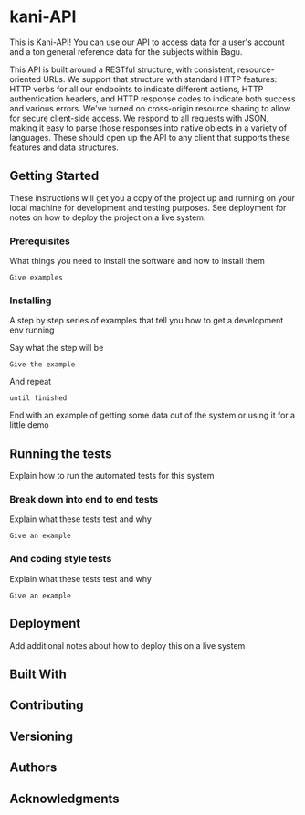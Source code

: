 # kani-API

This is Kani-API! You can use our API to access data for a user's account and a ton general reference data for the subjects within Bagu.

This API is built around a RESTful structure, with consistent, resource-oriented URLs. We support that structure with standard HTTP features: HTTP verbs for all our endpoints to indicate different actions, HTTP authentication headers, and HTTP response codes to indicate both success and various errors. We've turned on cross-origin resource sharing to allow for secure client-side access. We respond to all requests with JSON, making it easy to parse those responses into native objects in a variety of languages. These should open up the API to any client that supports these features and data structures.

## Getting Started

These instructions will get you a copy of the project up and running on your local machine for development and testing purposes. See deployment for notes on how to deploy the project on a live system.

### Prerequisites

What things you need to install the software and how to install them

```
Give examples
```

### Installing

A step by step series of examples that tell you how to get a development env running

Say what the step will be

```
Give the example
```

And repeat

```
until finished
```

End with an example of getting some data out of the system or using it for a little demo

## Running the tests

Explain how to run the automated tests for this system

### Break down into end to end tests

Explain what these tests test and why

```
Give an example
```

### And coding style tests

Explain what these tests test and why

```
Give an example
```

## Deployment

Add additional notes about how to deploy this on a live system

## Built With



## Contributing



## Versioning


## Authors




## Acknowledgments

